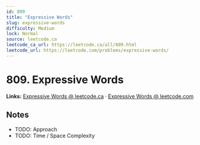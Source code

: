 ```yaml
--- 
id: 809
title: "Expressive Words"
slug: expressive-words
difficulty: Medium
lock: Normal
source: leetcode.ca
leetcode_ca_url: https://leetcode.ca/all/809.html
leetcode_url: https://leetcode.com/problems/expressive-words/
---
```


# 809. Expressive Words

**Links:** [Expressive Words @ leetcode.ca](https://leetcode.ca/all/809.html) · [Expressive Words @ leetcode.com](https://leetcode.com/problems/expressive-words/)

## Notes
- TODO: Approach
- TODO: Time / Space Complexity
